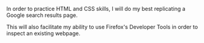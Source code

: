 In order to practice HTML and CSS skills, I will do my best replicating a Google search results page.

This will also facilitate my ability to use Firefox's Developer Tools in order to inspect an existing webpage.